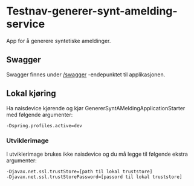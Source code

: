 # Testnav-generer-synt-amelding-service
App for å generere syntetiske ameldinger.

## Swagger
Swagger finnes under [/swagger](https://testnav-generer-synt-amelding-service.intern.dev.nav.no/swagger) -endepunktet til applikasjonen.

## Lokal kjøring
Ha naisdevice kjørende og kjør GenererSyntAMeldingApplicationStarter med følgende argumenter:
```
-Dspring.profiles.active=dev
```

### Utviklerimage
I utviklerimage brukes ikke naisdevice og du må legge til følgende ekstra argumenter:
```
-Djavax.net.ssl.trustStore=[path til lokal truststore]
-Djavax.net.ssl.trustStorePassword=[passord til lokal truststore]
```
